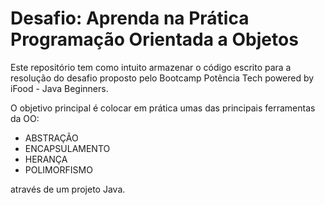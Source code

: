 # Desafio: Aprenda na Prática Programação Orientada a Objetos

Este repositório tem como intuito armazenar o código escrito para a resolução do desafio proposto pelo Bootcamp Potência Tech powered by iFood - Java Beginners.

O objetivo principal é colocar em prática umas das principais ferramentas da OO: 
* ABSTRAÇÃO 
* ENCAPSULAMENTO
* HERANÇA 
* POLIMORFISMO

através de um projeto Java.

